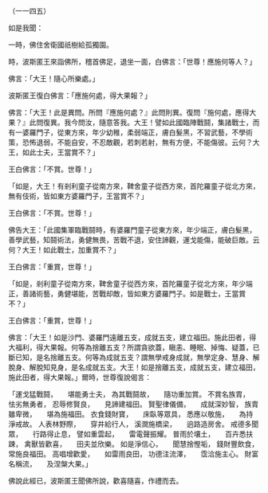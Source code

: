 （一一四五）

如是我聞：

一時，佛住舍衛國祇樹給孤獨園。

時，波斯匿王來詣佛所，稽首佛足，退坐一面，白佛言：「世尊！應施何等人？」

佛言：「大王！隨心所樂處。」

波斯匿王復白佛言：「應施何處，得大果報？」

佛言：「大王！此是異問。所問『應施何處？』此問則異。復問『施何處，應得大果？』此問復異。我今問汝，隨意答我。大王！譬如此國臨陣戰鬪，集諸戰士，而有一婆羅門子，從東方來，年少幼稚，柔弱端正，膚白髮黑，不習武藝，不學術策，恐怖退弱，不能自安，不忍敵觀，若刺若射，無有方便，不能傷彼。云何？大王，如此士夫，王當賞不？」

王白佛言：「不賞。世尊！」

「如是，大王！有剎利童子從南方來，鞞舍童子從西方來，首陀羅童子從北方來，無有伎術，皆如東方婆羅門子，王當賞不？」

王白佛言：「不賞。世尊！」

佛告大王：「此國集軍臨戰鬪時，有婆羅門童子從東方來，年少端正，膚白髮黑，善學武藝，知鬪術法，勇健無畏，苦戰不退，安住諦觀，運戈能傷，能破巨敵。云何？大王！如此戰士，加重賞不？」

王白佛言：「重賞，世尊！」

「如是，剎利童子從南方來，鞞舍童子從西方來，首陀羅童子從北方來，年少端正，善諸術藝，勇健堪能，苦戰却敵，皆如東方婆羅門子。如是戰士，王當賞不？」

王白佛言：「重賞，世尊！」

佛言：「大王！如是沙門、婆羅門遠離五支，成就五支，建立福田。施此田者，得大福利，得大果報。何等為捨離五支？所謂貪欲蓋，瞋恚、睡眠、掉悔、疑蓋，已斷已知，是名捨離五支。何等為成就五支？謂無學戒身成就，無學定身、慧身、解脫身、解脫知見身，是名成就五支。大王！如是捨離五支，成就五支，建立福田，施此田者，得大果報。」爾時，世尊復說偈言：

「運戈猛戰鬪，　　堪能勇士夫，
為其戰鬪故，　　隨功重加賞。
不賞名族胄，　　怯劣無勇者，
忍辱修賢良，　　見諦建福田。
賢聖律儀備，　　成就深妙智，
族胄雖卑微，　　堪為施福田。
衣食錢財寶，　　床臥等眾具，
悉應以敬施，　　為持淨戒故。
人表林野際，　　穿井給行人，
溪㵎施橋梁，　　逈路造房舍。
戒德多聞眾，　　行路得止息，
譬如重雲起，　　雷電聲振耀。
普雨於壤土，　　百卉悉扶踈，
禽獸皆歡喜，　　田夫並欣樂。
如是淨信心，　　聞慧捨慳垢，
錢財豐飲食，　　常施良福田。
高唱增歡愛，　　如雷雨良田，
功德注流澤，　　霑洽施主心。
財富名稱流，　　及涅槃大果。」

佛說此經已，波斯匿王聞佛所說，歡喜隨喜，作禮而去。




